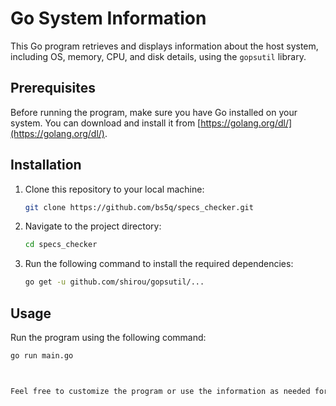 # Go System Information

This Go program retrieves and displays information about the host system, including OS, memory, CPU, and disk details, using the `gopsutil` library.

## Prerequisites

Before running the program, make sure you have Go installed on your system. You can download and install it from [https://golang.org/dl/](https://golang.org/dl/).

## Installation

1. Clone this repository to your local machine:

    ```bash
    git clone https://github.com/bs5q/specs_checker.git
    ```

2. Navigate to the project directory:

    ```bash
    cd specs_checker
    ```

3. Run the following command to install the required dependencies:

    ```bash
    go get -u github.com/shirou/gopsutil/...
    ```

## Usage

Run the program using the following command:

```bash
go run main.go



Feel free to customize the program or use the information as needed for your projects.
